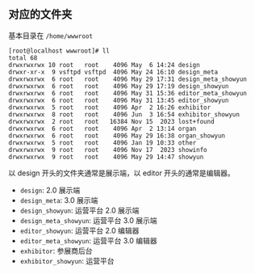 ## 对应的文件夹

基本目录在 `/home/wwwroot`

```shell
[root@localhost wwwroot]# ll
total 68
drwxrwxrwx 10 root   root    4096 May  6 14:24 design
drwxr-xr-x  9 vsftpd vsftpd  4096 May 24 16:10 design_meta
drwxrwxrwx  6 root   root    4096 May 29 17:31 design_meta_showyun
drwxrwxrwx  6 root   root    4096 May 29 17:19 design_showyun
drwxrwxrwx  6 root   root    4096 May 31 15:36 editor_meta_showyun
drwxrwxrwx  6 root   root    4096 May 31 13:45 editor_showyun
drwxrwxrwx  5 root   root    4096 Apr  2 16:26 exhibitor
drwxrwxrwx  8 root   root    4096 Jun  3 16:54 exhibitor_showyun
drwxrwxrwx  2 root   root   16384 Nov 15  2023 lost+found
drwxrwxrwx  6 root   root    4096 Apr  2 13:14 organ
drwxrwxrwx  6 root   root    4096 May 29 16:38 organ_showyun
drwxrwxrwx  5 root   root    4096 Jan 19 10:33 other
drwxrwxrwx  9 root   root    4096 Nov 17  2023 showinfo
drwxrwxrwx  9 root   root    4096 May 29 14:47 showyun
```

以 design 开头的文件夹通常是展示端，以 editor 开头的通常是编辑器。

- `design`: 2.0 展示端
- `design_meta`: 3.0 展示端
- `design_showyun`: 运营平台 2.0 展示端
- `design_meta_showyun`: 运营平台 3.0 展示端
- `editor_showyun`: 运营平台 2.0 编辑器
- `editor_meta_showyun`: 运营平台 3.0 编辑器
- `exhibitor`: 参展商后台
- `exhibitor_showyun`: 运营平台